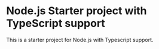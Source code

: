 # Node.js Starter project with TypeScript support

This is a starter project for Node.js with Typescript support.
